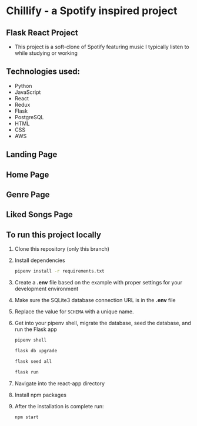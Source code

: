 # Chillify - a Spotify inspired project
## Flask React Project

* This project is a soft-clone of Spotify featuring music I typically listen to while studying or working

## Technologies used:
   * Python
   * JavaScript
   * React
   * Redux
   * Flask
   * PostgreSQL
   * HTML
   * CSS
   * AWS
## Landing Page

## Home Page

## Genre Page

## Liked Songs Page


## To run this project locally
1. Clone this repository (only this branch)

2. Install dependencies

      ```bash
      pipenv install -r requirements.txt
      ```

3. Create a **.env** file based on the example with proper settings for your development environment

4. Make sure the SQLite3 database connection URL is in the **.env** file

5. Replace the value for `SCHEMA` with a unique name.

6. Get into your pipenv shell, migrate the database, seed the database, and run the Flask app

   ```bash
   pipenv shell
   ```

   ```bash
   flask db upgrade
   ```

   ```bash
   flask seed all
   ```

   ```bash
   flask run
   ```

7. Navigate into the react-app directory
8. Install npm packages
9. After the installation is complete run:
   ```bash
   npm start
   ```